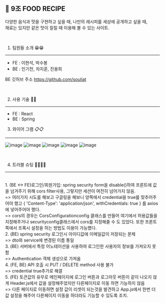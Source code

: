
 🥗 9조 FOOD RECIPE
------------------
 다양한 음식과 맛을 구현하고 싶을 때, 나만의 레시피를 세상에 공개하고 싶을 때,
 <br/>
 재료는 있지만 같은 맛이 질릴 때 이용해 볼 수 있는 사이트.
 
 <br/>
 
  1. 팀원들 소개 😁😁
------------------

  - FE : 이현석, 박수봉
  - BE : 인기천, 차지훈, 진용희

BE 깃허브 주소
https://github.com/souliat

<br/>

  2. 사용 기술 📙📙
------------------
 - FE : React
 - BE : Spring

  3. 와이어 그램 📋📋
------------------
![image](https://user-images.githubusercontent.com/105143449/174040649-4c5b12c4-9f7c-4fec-bf52-ef64b16d107e.png)
![image](https://user-images.githubusercontent.com/105143449/174040755-81e27598-bee3-4757-a8c6-b6d84c7739f3.png)
![image](https://user-images.githubusercontent.com/105143449/174040777-7a71d740-040c-41e4-a2e6-d98793b55691.png)
![image](https://user-images.githubusercontent.com/105143449/174040796-c5fc5cad-e9c1-41fc-9490-2a421191612e.png)
![image](https://user-images.githubusercontent.com/105143449/174040851-d4046789-38ff-4a70-bb70-b184e90ed0c4.png)

<br/>

  4. 트러블 슈팅 😮‍💨😮‍💨
 ------------------
 <br/>
 1. (BE <-> FE)로그인/회원가입: spring security form을 disable()하여 프론트에 값을 넘겨주기 위해 cors filter사용, 그렇지만 세션이 여전히
  넘어가지 않음.
  <br/>  
=> 여러가지 시도를 해보고 구글링을 해보니 양쪽에서 credential을 true를 맞추어주어야 했고 { 'Content-Type': 'application/json', 
  withCredentials: true } 를 axios에 넣어주어야 했다.
  <br/>  
=> cors의 경우는 CorsConfigurationconfig 클래스를 만들어 여기에서 허용값들을 지정해주거나 securityconfig클래스에서 cors를 지정해줄 수 도
  있었다. 또한 프론트쪽에서 프록시 설정을 하는 방법도 이용이 가능헀다.
  <br/>
2. (BE) spring security 로그인시 아이디값에 이메일값이 저장되는 문제
  <br/>
=> dto와 service에 변경된 이름 통일
  <br/>
3. (BE) 서버에서 특정 어노테이션을 사용하여 로그인한 사용자의 정보를 가져오지 못함 
  <br/>
=> Authentication 객체 생성으로 가져옴
  <br/>
4. (FE, BE) API 호출 시 PUT / DELETE method 사용 불가 
  <br/>
=> credential true추가로 해결
  <br/>
5. (FE) 토큰값의 유무로 메인페이지에 로그인 버튼과 로그아웃 버튼이 같이 나오지 않게 Header.js에서 값을 설정해주었지만 다른페이지로 이동
  하면 기능하지 않음
  <br/>
=> 다른 페이지로 이동하면 설정 값이 리셋이 되는것을 발견하고 App.js에서 한번 더 값 설정을 해주어 다른페이지 이동을 하더라도 기능할 수 있도록 조치.

